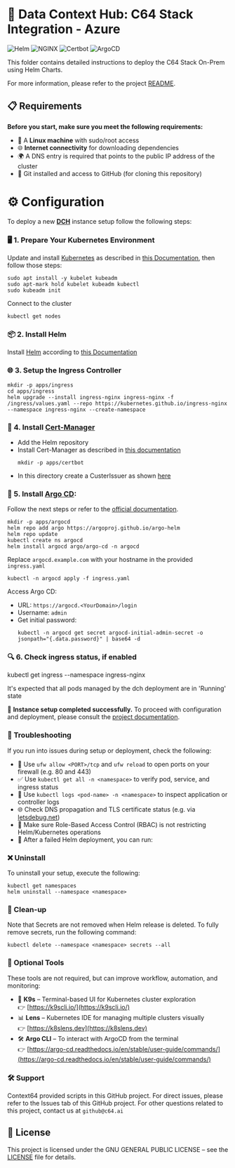 # 🚀 Data Context Hub: C64 Stack Integration - Azure 


![Helm](https://img.shields.io/badge/Helm-0F1689?style=flat&logo=helm&logoColor=white)
![NGINX](https://img.shields.io/badge/Nginx-009639?style=flat&logo=nginx&logoColor=white)
![Certbot](https://img.shields.io/badge/Certbot-3A5796?style=flat&logo=letsencrypt&logoColor=white)
![ArgoCD](https://img.shields.io/badge/ArgoCD-FE4B83?style=flat&logo=argo&logoColor=white)

This folder contains detailed instructions to deploy the C64 Stack On-Prem using Helm Charts.

For more information, please refer to the project [README](https://github.com/context64ai/c64-stack-deployments/README.md).

## 📋 Requirements

**Before you start, make sure you meet the following requirements:**

- 🐧 A **Linux machine** with sudo/root access  
- 🌐 **Internet connectivity** for downloading dependencies  
- 🌍 A DNS entry is required that points to the public IP address of the cluster
- 🐙 Git installed and access to GitHub (for cloning this repository)


# ⚙️ Configuration 

To deploy a new [**DCH**](https://www.datacontexthub.com/) instance setup follow the following steps:

### 🖥️ 1. Prepare Your Kubernetes Environment 

Update and install [Kubernetes](https://kubernetes.io/) as described in [this Documentation](https://kubernetes.io/docs/tasks/tools/install-kubectl-linux/#install-using-native-package-management), then follow those steps:
   ```
   sudo apt install -y kubelet kubeadm
   sudo apt-mark hold kubelet kubeadm kubectl
   sudo kubeadm init
   ```

Connect to the cluster   

   ```
   kubectl get nodes
   ```

### 📦 2. Install Helm 
Install [Helm](https://helm.sh/) according to [this Documentation](https://helm.sh/de/docs/intro/install/#von-einem-script)

### 🌐 3. Setup the Ingress Controller
   ```
   mkdir -p apps/ingress
   cd apps/ingress
   helm upgrade --install ingress-nginx ingress-nginx -f /ingress/values.yaml --repo https://kubernetes.github.io/ingress-nginx --namespace ingress-nginx --create-namespace
   ```

### 🔐 4. Install [Cert-Manager](https://cert-manager.io/)
- Add the Helm repository
- Install Cert-Manager as described in [this documentation](https://cert-manager.io/docs/installation/helm/#2-install-cert-manager)
   ```
   mkdir -p apps/certbot
- In this directory create a CusterIssuer as shown [here](https://cert-manager.io/docs/tutorials/getting-started-aks-letsencrypt/#create-a-clusterissuer-for-lets-encrypt-staging)

### 🚦 5. Install [Argo CD](https://argo-cd.readthedocs.io/en/stable/):
 Follow the next steps or refer to the [official documentation](https://github.com/argoproj/argo-helm).

   ```
   mkdir -p apps/argocd
   helm repo add argo https://argoproj.github.io/argo-helm
   helm repo update
   kubectl create ns argocd
   helm install argocd argo/argo-cd -n argocd
   ```
Replace `argocd.example.com` with your hostname in the provided `ingress.yaml`
   ```   
   kubectl -n argocd apply -f ingress.yaml
   ```
Access Argo CD:
- URL: `https://argocd.<YourDomain>/login`
- Username: `admin`
- Get initial password:   
     ```
     kubectl -n argocd get secret argocd-initial-admin-secret -o jsonpath="{.data.password}" | base64 -d
     ```


### 🔍 6. Check ingress status, if enabled 
kubectl get ingress --namespace ingress-nginx


It's expected that all pods managed by the dch deployment are in 'Running' state

🎉 **Instance setup completed successfully.**
To proceed with configuration and deployment, please consult the [project documentation](https://docs.datacontexthub.com/deployment-and-maintenance/installation).

### 🧯 Troubleshooting

If you run into issues during setup or deployment, check the following:

- 🧱 Use `ufw allow <PORT>/tcp` and `ufw reload` to open ports on your firewall (e.g. 80 and 443)
- ✅ Use `kubectl get all -n <namespace>` to verify pod, service, and ingress status  
- 🧵 Use `kubectl logs <pod-name> -n <namespace>` to inspect application or controller logs  
- 🌐 Check DNS propagation and TLS certificate status (e.g. via [letsdebug.net](https://letsdebug.net))  
- 🔐 Make sure Role-Based Access Control (RBAC) is not restricting Helm/Kubernetes operations  
- 🧹 After a failed Helm deployment, you can run:

### ❌ Uninstall 

To uninstall your setup, execute the following:
   ```
   kubectl get namespaces
   helm uninstall --namespace <namespace>
   ```

### 🧹 Clean-up 

Note that Secrets are not removed when Helm release is deleted.
To fully remove secrets, run the following command:
   ```
  kubectl delete --namespace <namespace> secrets --all
   ```
### 🧰 Optional Tools

These tools are not required, but can improve workflow, automation, and monitoring:

- 🧪 **K9s** – Terminal-based UI for Kubernetes cluster exploration  
  👉 [https://k9scli.io/](https://k9scli.io/)
- 📊 **Lens** – Kubernetes IDE for managing multiple clusters visually  
  👉 [https://k8slens.dev](https://k8slens.dev)
- 🛠️ **Argo CLI** – To interact with ArgoCD from the terminal  
  👉 [https://argo-cd.readthedocs.io/en/stable/user-guide/commands/](https://argo-cd.readthedocs.io/en/stable/user-guide/commands/)

### 🛠️ Support


Context64 provided scripts in this GitHub project. For direct issues, please refer to the Issues tab of this GitHub project. For other questions related to this project, contact us at `github@c64.ai`


## 📄 License


This project is licensed under the GNU GENERAL PUBLIC LICENSE – see the [LICENSE](https://github.com/context64ai/c64-stack-deployments/blob/main/LICENSE) file for details.